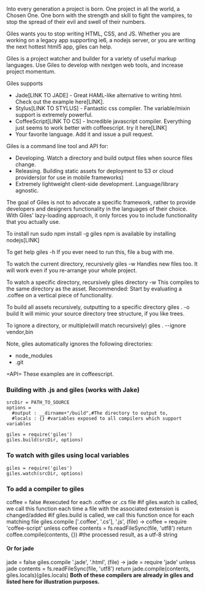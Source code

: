 Into every generation a project is born.  One project in all the world, a Chosen One.  One born with the strength and skill
to fight the vampires, to stop the spread of their evil and swell of their numbers.

Giles wants you to stop writing HTML, CSS, and JS.  Whether you are working on
a legacy app supporting ie6, a nodejs server, or you are writing the next hottest html5 app, giles can help.

Giles is a project watcher and builder for a variety of useful markup languages.  Use Giles to develop with 
nextgen web tools, and increase project momentum.

Giles supports
  * Jade[LINK TO JADE] - Great HAML-like alternative to writing html.  Check out the example here[LINK].
  * Stylus[LINK TO STYLUS] - Fantastic css compiler.  The variable/mixin support is extremely powerful.
  * CoffeeScript[LINK TO CS] - Incredible javascript compiler.  Everything just seems to work better with coffeescript. 
  try it here[LINK]
  * Your favorite language.  Add it and issue a pull request.

Giles is a command line tool and API for:
* Developing.  Watch a directory and build output files when source files change.
* Releasing.  Building static assets for deployment to S3 or cloud providers(or for use in mobile frameworks)
* Extremely lightweight client-side development.  Language/library agnostic.

The goal of Giles is not to advocate a specific framework, rather to provide developers and designers
functionality in the languages of their choice.  With Giles' lazy-loading approach, it only forces you to include
functionality that you actually use.

To install run 
    sudo npm install -g giles
npm is available by installing nodejs[LINK]

To get help 
    giles -h
If you ever need to run this, file a bug with me.

To watch the current directory, recursively 
    giles -w
Handles new files too.  It will work even if you re-arrange your whole project.

To watch a specific directory, recursively 
    giles directory -w
This compiles to the same directory as the asset.  Recommended: Start 
by evaluating a .coffee on a vertical piece of functionality.

To build all assets recursively, outputting to a specific directory 
    giles . -o build
It will mimic your source directory tree structure, if you like trees.

To ignore a directory, or multiple(will match recursively) 
    giles . --ignore vendor,bin

Note, giles automatically ignores the following directories:
  * node_modules
  * .git



=API=
These examples are in coffeescript.

### Building with .js and giles (works with Jake)
    srcDir = PATH_TO_SOURCE
    options = 
      #output : __dirname+"/build",#The directory to output to,
      #locals : {} #variables exposed to all compilers which support variables
    
    giles = require('giles')
    giles.build(srcDir, options)



### To watch with giles using local variables
    giles = require('giles')
    giles.watch(srcDir, options)

### To add a compiler to giles
   coffee = false
   #executed for each .coffee or .cs file
   #if giles.watch is called, we call this function each time a file with the associated extension is changed/added
   #if giles.build is called, we call this function once for each matching file
   giles.compile ['.coffee', '.cs'], '.js', (file) ->
     coffee = require 'coffee-script' unless coffee
     contents = fs.readFileSync(file, 'utf8')
     return coffee.compile(contents, {}) #the processed result, as a utf-8 string

#### Or for jade
   jade = false
   giles.compile '.jade', '.html',  (file) ->
     jade = require 'jade' unless jade
     contents = fs.readFileSync(file, 'utf8')
     return jade.compile(contents, giles.locals)(giles.locals)
**Both of these compilers are already in giles and listed here for illustration purposes.**

